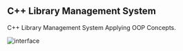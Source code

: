 ## C++ Library Management System

C++ Library Management System Applying OOP Concepts.


![interface](https://i.ibb.co/k4WFftL/Capture.jpg)


